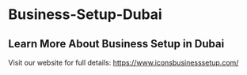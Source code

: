 # Business-Setup-Dubai
## Learn More About Business Setup in Dubai  
Visit our website for full details: https://www.iconsbusinesssetup.com/
